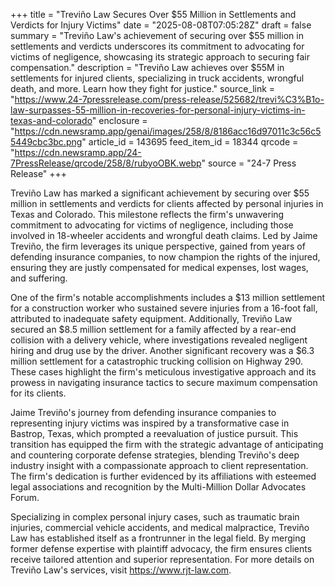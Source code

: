 +++
title = "Treviño Law Secures Over $55 Million in Settlements and Verdicts for Injury Victims"
date = "2025-08-08T07:05:28Z"
draft = false
summary = "Treviño Law's achievement of securing over $55 million in settlements and verdicts underscores its commitment to advocating for victims of negligence, showcasing its strategic approach to securing fair compensation."
description = "Treviño Law achieves over $55M in settlements for injured clients, specializing in truck accidents, wrongful death, and more. Learn how they fight for justice."
source_link = "https://www.24-7pressrelease.com/press-release/525682/trevi%C3%B1o-law-surpasses-55-million-in-recoveries-for-personal-injury-victims-in-texas-and-colorado"
enclosure = "https://cdn.newsramp.app/genai/images/258/8/8186acc16d97011c3c56c55449cbc3bc.png"
article_id = 143695
feed_item_id = 18344
qrcode = "https://cdn.newsramp.app/24-7PressRelease/qrcode/258/8/rubyoOBK.webp"
source = "24-7 Press Release"
+++

<p>Treviño Law has marked a significant achievement by securing over $55 million in settlements and verdicts for clients affected by personal injuries in Texas and Colorado. This milestone reflects the firm's unwavering commitment to advocating for victims of negligence, including those involved in 18-wheeler accidents and wrongful death claims. Led by Jaime Treviño, the firm leverages its unique perspective, gained from years of defending insurance companies, to now champion the rights of the injured, ensuring they are justly compensated for medical expenses, lost wages, and suffering.</p><p>One of the firm's notable accomplishments includes a $13 million settlement for a construction worker who sustained severe injuries from a 16-foot fall, attributed to inadequate safety equipment. Additionally, Treviño Law secured an $8.5 million settlement for a family affected by a rear-end collision with a delivery vehicle, where investigations revealed negligent hiring and drug use by the driver. Another significant recovery was a $6.3 million settlement for a catastrophic trucking collision on Highway 290. These cases highlight the firm's meticulous investigative approach and its prowess in navigating insurance tactics to secure maximum compensation for its clients.</p><p>Jaime Treviño's journey from defending insurance companies to representing injury victims was inspired by a transformative case in Bastrop, Texas, which prompted a reevaluation of justice pursuit. This transition has equipped the firm with the strategic advantage of anticipating and countering corporate defense strategies, blending Treviño's deep industry insight with a compassionate approach to client representation. The firm's dedication is further evidenced by its affiliations with esteemed legal associations and recognition by the Multi-Million Dollar Advocates Forum.</p><p>Specializing in complex personal injury cases, such as traumatic brain injuries, commercial vehicle accidents, and medical malpractice, Treviño Law has established itself as a frontrunner in the legal field. By merging former defense expertise with plaintiff advocacy, the firm ensures clients receive tailored attention and superior representation. For more details on Treviño Law's services, visit <a href="https://www.rjt-law.com" rel="nofollow" target="_blank">https://www.rjt-law.com</a>.</p>